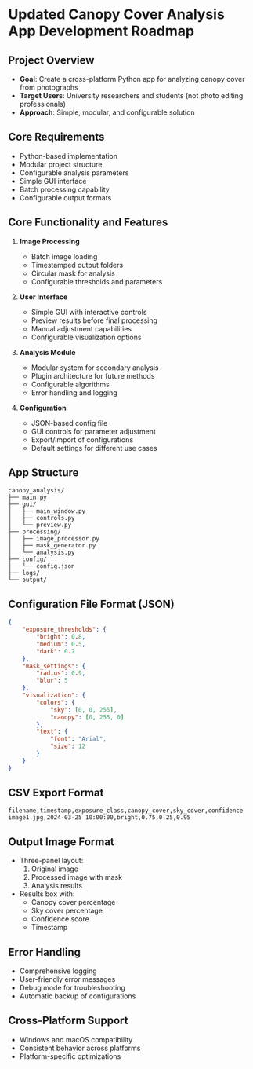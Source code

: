 # Updated Canopy Cover Analysis App Development Roadmap

## Project Overview
- **Goal**: Create a cross-platform Python app for analyzing canopy cover from photographs
- **Target Users**: University researchers and students (not photo editing professionals)
- **Approach**: Simple, modular, and configurable solution

## Core Requirements
- Python-based implementation
- Modular project structure
- Configurable analysis parameters
- Simple GUI interface
- Batch processing capability
- Configurable output formats

## Core Functionality and Features
1. **Image Processing**
   - Batch image loading
   - Timestamped output folders
   - Circular mask for analysis
   - Configurable thresholds and parameters

2. **User Interface**
   - Simple GUI with interactive controls
   - Preview results before final processing
   - Manual adjustment capabilities
   - Configurable visualization options

3. **Analysis Module**
   - Modular system for secondary analysis
   - Plugin architecture for future methods
   - Configurable algorithms
   - Error handling and logging

4. **Configuration**
   - JSON-based config file
   - GUI controls for parameter adjustment
   - Export/import of configurations
   - Default settings for different use cases

## App Structure
```
canopy_analysis/
├── main.py
├── gui/
│   ├── main_window.py
│   ├── controls.py
│   └── preview.py
├── processing/
│   ├── image_processor.py
│   ├── mask_generator.py
│   └── analysis.py
├── config/
│   └── config.json
├── logs/
└── output/
```

## Configuration File Format (JSON)
```json
{
    "exposure_thresholds": {
        "bright": 0.8,
        "medium": 0.5,
        "dark": 0.2
    },
    "mask_settings": {
        "radius": 0.9,
        "blur": 5
    },
    "visualization": {
        "colors": {
            "sky": [0, 0, 255],
            "canopy": [0, 255, 0]
        },
        "text": {
            "font": "Arial",
            "size": 12
        }
    }
}
```

## CSV Export Format
```csv
filename,timestamp,exposure_class,canopy_cover,sky_cover,confidence
image1.jpg,2024-03-25 10:00:00,bright,0.75,0.25,0.95
```

## Output Image Format
- Three-panel layout:
  1. Original image
  2. Processed image with mask
  3. Analysis results
- Results box with:
  - Canopy cover percentage
  - Sky cover percentage
  - Confidence score
  - Timestamp

## Error Handling
- Comprehensive logging
- User-friendly error messages
- Debug mode for troubleshooting
- Automatic backup of configurations

## Cross-Platform Support
- Windows and macOS compatibility
- Consistent behavior across platforms
- Platform-specific optimizations 
